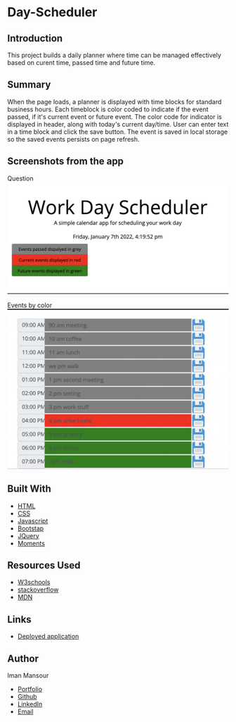 # Day-Scheduler

## Introduction

This project builds a daily planner where time can be managed effectively based on curent time, passed time and future time.

## Summary

When the page loads, a planner is displayed with time blocks for standard business hours. Each timeblock is color coded to indicate if the event passed, if it's current event or future event. The color code for indicator is displayed in header, along with today's current day/time. User can enter text in a time block and click the save button. The event is saved in local storage so the saved events persists on page refresh.

## Screenshots from the app

Question
![Page Header](/assets/Doc-header.png)

Events by color
![image](/assets/events.png)

## Built With

- [HTML](https://developer.mozilla.org/en-US/docs/Web/HTML)
- [CSS](https://developer.mozilla.org/en-US/docs/Web/CSS)
- [Javascript](https://developer.mozilla.org/en-US/docs/Web/JavaScript)
- [Bootstap](https://getbootstrap.com/docs/4.2/getting-started/introduction/)
- [JQuery](https://jquery.com/)
- [Moments](https://momentjs.com/)

## Resources Used

- [W3schools](https://www.w3schools.com)
- [stackoverflow](https://stackoverflow.com)
- [MDN](https://developer.mozilla.org/en-US/docs/Web/CSS)

## Links

- [Deployed application](https://imanmansour86.github.io/day-scheduler/)

## Author

Iman Mansour

- [Portfolio](https://imanmansour86.github.io/portfolio/)
- [Github](https://github.com/imanmansour86)
- [LinkedIn](https://www.linkedin.com/in/iman-mansour-51391515/)
- [Email](mailto:imanmansour86@gmail.com)
